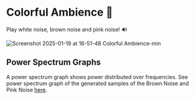 # Colorful Ambience 🎨
Play white noise, brown noise and pink noise! 🔊

![Screenshot 2025-01-19 at 16-51-48 Colorful Ambience-min](https://github.com/user-attachments/assets/ad7ad3b5-8aa4-4b46-be2d-84c0c63fbe20)

## Power Spectrum Graphs
A power spectrum graph shows power distributed over frequencies. See power spectrum graph of the generated samples of the Brown Noise and Pink Noise [here](power_spectrum_graph.md).
